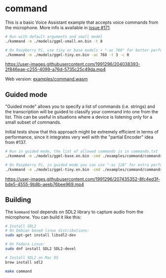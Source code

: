 # command

This is a basic Voice Assistant example that accepts voice commands from the microphone.
More info is available in [issue #171](https://github.com/ggerganov/whisper.cpp/issues/171).

```bash
# Run with default arguments and small model
./kommand -m ./models/ggml-small.en.bin -t 8

# On Raspberry Pi, use tiny or base models + "-ac 768" for better performance
./kommand -m ./models/ggml-tiny.en.bin -ac 768 -t 3 -c 0
```

https://user-images.githubusercontent.com/1991296/204038393-2f846eae-c255-4099-a76d-5735c25c49da.mp4

Web version: [examples/command.wasm](/examples/command.wasm)

## Guided mode

"Guided mode" allows you to specify a list of commands (i.e. strings) and the transcription will be guided to classify your command into one from the list. This can be useful in situations where a device is listening only for a small subset of commands.

Initial tests show that this approach might be extremely efficient in terms of performance, since it integrates very well with the "partial Encoder" idea from #137.

```bash
# Run in guided mode, the list of allowed commands is in commands.txt
./kommand -m ./models/ggml-base.en.bin -cmd ./examples/command/commands.txt

# On Raspberry Pi, in guided mode you can use "-ac 128" for extra performance
./kommand -m ./models/ggml-tiny.en.bin -cmd ./examples/command/commands.txt -ac 128 -t 3 -c 0
```

https://user-images.githubusercontent.com/1991296/207435352-8fc4ed3f-bde5-4555-9b8b-aeeb76bee969.mp4


## Building

The `kommand` tool depends on SDL2 library to capture audio from the microphone. You can build it like this:

```bash
# Install SDL2
# On Debian based linux distributions:
sudo apt-get install libsdl2-dev

# On Fedora Linux:
sudo dnf install SDL2 SDL2-devel

# Install SDL2 on Mac OS
brew install sdl2

make command
```
